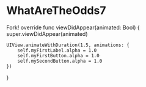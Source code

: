 # WhatAreTheOdds7
Fork!
override func viewDidAppear(animated: Bool) {
    super.viewDidAppear(animated)


    UIView.animateWithDuration(1.5, animations: {
        self.myFirstLabel.alpha = 1.0
        self.myFirstButton.alpha = 1.0
        self.mySecondButton.alpha = 1.0
    })
}
